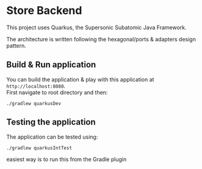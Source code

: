 # Store Backend

This project uses Quarkus, the Supersonic Subatomic Java Framework.
    
The architecture is written following the hexagonal/ports & adapters design pattern.

## Build & Run application

You can build the application & play with this application at `http://localhost:8080`.    
First navigate to root directory and then:

```shell script
./gradlew quarkusDev
```

## Testing the application

The application can be tested using:

```shell script
./gradlew quarkusIntTest
```

easiest way is to run this from the Gradle plugin
